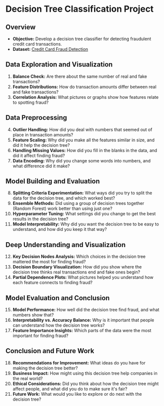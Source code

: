 # Decision Tree Classification Project

## Overview
- **Objective:** Develop a decision tree classifier for detecting fraudulent credit card transactions.
- **Dataset:** [Credit Card Fraud Detection](https://www.kaggle.com/mlg-ulb/creditcardfraud)

## Data Exploration and Visualization
1. **Balance Check:** Are there about the same number of real and fake transactions?
2. **Feature Distributions:** How do transaction amounts differ between real and fake transactions?
3. **Correlation Analysis:** What pictures or graphs show how features relate to spotting fraud?

## Data Preprocessing
4. **Outlier Handling:** How did you deal with numbers that seemed out of place in transaction amounts?
5. **Feature Scaling:** Why did you make all the features similar in size, and did it help the decision tree?
6. **Handling Missing Values:** How did you fill in the blanks in the data, and did it affect finding fraud?
7. **Data Encoding:** Why did you change some words into numbers, and what difference did it make?

## Model Building and Evaluation
8. **Splitting Criteria Experimentation:** What ways did you try to split the data for the decision tree, and which worked best?
9. **Ensemble Methods:** Did using a group of decision trees together (Random Forest) work better than using just one?
10. **Hyperparameter Tuning:** What settings did you change to get the best results in the decision tree?
11. **Model Interpretability:** Why did you want the decision tree to be easy to understand, and how did you keep it that way?

## Deep Understanding and Visualization
12. **Key Decision Nodes Analysis:** Which choices in the decision tree mattered the most for finding fraud?
13. **Decision Boundary Visualization:** How did you show where the decision tree thinks real transactions end and fake ones begin?
14. **Partial Dependence Plots:** What pictures helped you understand how each feature connects to finding fraud?

## Model Evaluation and Conclusion
15. **Model Performance:** How well did the decision tree find fraud, and what numbers show that?
16. **Interpretability vs. Accuracy Balance:** Why is it important that people can understand how the decision tree works?
17. **Feature Importance Insights:** Which parts of the data were the most important for finding fraud?

## Conclusion and Future Work
18. **Recommendations for Improvement:** What ideas do you have for making the decision tree better?
19. **Business Impact:** How might using this decision tree help companies in the real world?
20. **Ethical Considerations:** Did you think about how the decision tree might affect people, and what did you do to make sure it's fair?
21. **Future Work:** What would you like to explore or do next with the decision tree?
